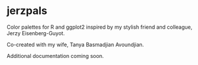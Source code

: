# jerzpals

Color palettes for R and ggplot2 inspired by my stylish friend and colleague, Jerzy Eisenberg-Guyot.

Co-created with my wife, Tanya Basmadjian Avoundjian.

Additional documentation coming soon.
